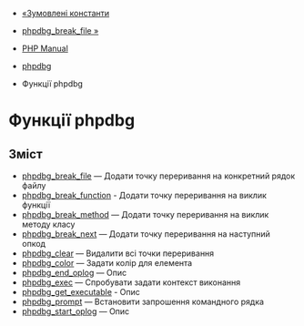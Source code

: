 - [«Зумовлені константи](phpdbg.constants.md)
- [phpdbg_break_file »](function.phpdbg-break-file.md)

- [PHP Manual](index.md)
- [phpdbg](book.phpdbg.md)
- Функції phpdbg

# Функції phpdbg

## Зміст

- [phpdbg_break_file](function.phpdbg-break-file.md) — Додати
точку переривання на конкретний рядок файлу
- [phpdbg_break_function](function.phpdbg-break-function.md) -
Додати точку переривання на виклик функції
- [phpdbg_break_method](function.phpdbg-break-method.md) — Додати
точку переривання на виклик методу класу
- [phpdbg_break_next](function.phpdbg-break-next.md) — Додати
точку переривання на наступний опкод
- [phpdbg_clear](function.phpdbg-clear.md) — Видалити всі точки
переривання
- [phpdbg_color](function.phpdbg-color.md) — Задати колір для
елемента
- [phpdbg_end_oplog](function.phpdbg-end-oplog.md) — Опис
- [phpdbg_exec](function.phpdbg-exec.md) — Спробувати задати
контекст виконання
- [phpdbg_get_executable](function.phpdbg-get-executable.md) -
Опис
- [phpdbg_prompt](function.phpdbg-prompt.md) — Встановити
запрошення командного рядка
- [phpdbg_start_oplog](function.phpdbg-start-oplog.md) — Опис
